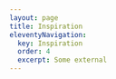 ```yaml
---
layout: page
title: Inspiration
eleventyNavigation:
  key: Inspiration
  order: 4
  excerpt: Some external
---
```

